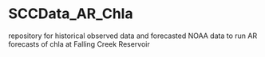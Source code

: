 # SCCData_AR_Chla
repository for historical observed data and forecasted NOAA data to run AR forecasts of chla at Falling Creek Reservoir
